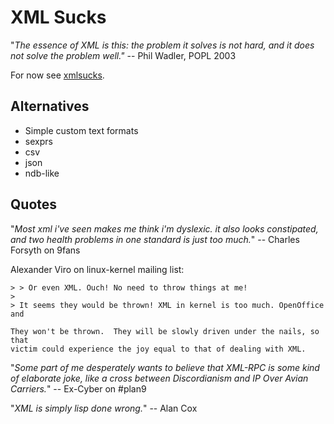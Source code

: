 XML Sucks
=========

"*The essence of XML is this: the problem it solves is not hard, and it does not solve the problem well."* -- Phil Wadler, POPL 2003


For now see [xmlsucks](http://www.xmlsucks.com).

Alternatives
------------

* Simple custom text formats
* sexprs
* csv
* json
* ndb-like

Quotes
------

"*Most xml i've seen makes me think i'm dyslexic.  it also looks constipated,
and two health problems in one standard is just too much.*" -- Charles Forsyth on 9fans

Alexander Viro on linux-kernel mailing list:

	> > Or even XML. Ouch! No need to throw things at me!
	>
	> It seems they would be thrown! XML in kernel is too much. OpenOffice and

	They won't be thrown.  They will be slowly driven under the nails, so that
	victim could experience the joy equal to that of dealing with XML.

"*Some part of me desperately wants to believe that XML-RPC is some kind of elaborate joke, like a cross between Discordianism and IP Over Avian Carriers.*" -- Ex-Cyber on #plan9

"*XML is simply lisp done wrong.*" -- Alan Cox
